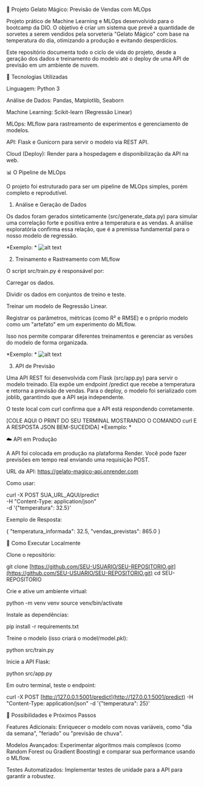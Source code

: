 🍦 Projeto Gelato Mágico: Previsão de Vendas com MLOps

Projeto prático de Machine Learning e MLOps desenvolvido para o bootcamp da DIO. O objetivo é criar um sistema que prevê a quantidade de sorvetes a serem vendidos pela sorveteria "Gelato Mágico" com base na temperatura do dia, otimizando a produção e evitando desperdícios.

Este repositório documenta todo o ciclo de vida do projeto, desde a geração dos dados e treinamento do modelo até o deploy de uma API de previsão em um ambiente de nuvem.

🚀 Tecnologias Utilizadas

Linguagem: Python 3

Análise de Dados: Pandas, Matplotlib, Seaborn

Machine Learning: Scikit-learn (Regressão Linear)

MLOps: MLflow para rastreamento de experimentos e gerenciamento de modelos.

API: Flask e Gunicorn para servir o modelo via REST API.

Cloud (Deploy): Render para a hospedagem e disponibilização da API na web.

📊 O Pipeline de MLOps

O projeto foi estruturado para ser um pipeline de MLOps simples, porém completo e reprodutível.

1. Análise e Geração de Dados

Os dados foram gerados sinteticamente (src/generate_data.py) para simular uma correlação forte e positiva entre a temperatura e as vendas. A análise exploratória confirma essa relação, que é a premissa fundamental para o nosso modelo de regressão.

*Exemplo: *
![alt text](image.png)

2. Treinamento e Rastreamento com MLflow

O script src/train.py é responsável por:

Carregar os dados.

Dividir os dados em conjuntos de treino e teste.

Treinar um modelo de Regressão Linear.

Registrar os parâmetros, métricas (como R² e RMSE) e o próprio modelo como um "artefato" em um experimento do MLflow.

Isso nos permite comparar diferentes treinamentos e gerenciar as versões do modelo de forma organizada.

*Exemplo: *
![alt text](image-1.png)

3. API de Previsão

Uma API REST foi desenvolvida com Flask (src/app.py) para servir o modelo treinado. Ela expõe um endpoint /predict que recebe a temperatura e retorna a previsão de vendas. Para o deploy, o modelo foi serializado com joblib, garantindo que a API seja independente.

O teste local com curl confirma que a API está respondendo corretamente.

[COLE AQUI O PRINT DO SEU TERMINAL MOSTRANDO O COMANDO curl E A RESPOSTA JSON BEM-SUCEDIDA]
*Exemplo: *

☁️ API em Produção

A API foi colocada em produção na plataforma Render. Você pode fazer previsões em tempo real enviando uma requisição POST.

URL da API: https://gelato-magico-api.onrender.com

Como usar:

curl -X POST SUA_URL_AQUI/predict \
     -H "Content-Type: application/json" \
     -d '{"temperatura": 32.5}'


Exemplo de Resposta:

{
  "temperatura_informada": 32.5,
  "vendas_previstas": 865.0
}


🔧 Como Executar Localmente

Clone o repositório:

git clone [https://github.com/SEU-USUARIO/SEU-REPOSITORIO.git](https://github.com/SEU-USUARIO/SEU-REPOSITORIO.git)
cd SEU-REPOSITORIO


Crie e ative um ambiente virtual:

python -m venv venv
source venv/bin/activate


Instale as dependências:

pip install -r requirements.txt


Treine o modelo (isso criará o model/model.pkl):

python src/train.py


Inicie a API Flask:

python src/app.py


Em outro terminal, teste o endpoint:

curl -X POST [http://127.0.0.1:5001/predict](http://127.0.0.1:5001/predict) -H "Content-Type: application/json" -d '{"temperatura": 25}'


🔮 Possibilidades e Próximos Passos

Features Adicionais: Enriquecer o modelo com novas variáveis, como "dia da semana", "feriado" ou "previsão de chuva".

Modelos Avançados: Experimentar algoritmos mais complexos (como Random Forest ou Gradient Boosting) e comparar sua performance usando o MLflow.

Testes Automatizados: Implementar testes de unidade para a API para garantir a robustez.